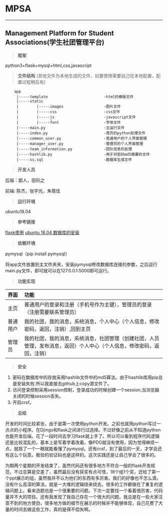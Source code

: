 # MPSA

***

## Management Platform for Student Associations(学生社团管理平台)

> **框架**

python3+flask+mysql+html,css,javascript

> **文件结构** (其他文件为本地生成的文件，如要使用需要自己在本地配置，配置过程稍后有)

``` 目录树
    app
     |-----template                         -html的模板文件
     |-----static
     |        |-----images                  -图片文件
     |        |-----css                     -css文件
     |        |-----js                      -javascript文件
     |        |-----font                    -字体文件
     |-----main.py                          -主运行文件
     |-----index.py                         -首页的python处理文件
     |-----common_user.py                   -普通用户的个人界面管理
     |-----manager_user.py                  -管理员的个人界面管理
     |-----team_information.py              -团队信息的处理
     |-----hashlib.py                       -用于对密码md5摘要的文件
     |-----ss.sql                           -数据库生成文件
```

> **开发人员**

后端：鄙人，田珩之

前端: 陈杰，张宇光，朱蓓佳

> **运行环境**

ubuntu18.04

> **参考链接**

[flask使用](https://www.jianshu.com/p/7c9ebda62214) 
[ubuntu 18.04 数据库的安装](https://www.jianshu.com/p/4908f6e686fa)

> **依赖环境**

pymysql（pip install pymysql）

将app文件放置到主文件夹夹，安装pymysql修改数据库连接的参数，之后运行main.py文件，即可就可以在127.0.0.1:5000即可运行。

> **功能实现**

| 界面      | 功能                                      |
| :--------|:------------------------------------------------|
|主页      |普通用户的登录和注册（手机号作为主键），管理员的登录（注册需要联系管理员）|
|普通用户   |我的社团，我的消息，系统消息，个人中心（个人信息，修改密码，返回，注销）,回到主页|
|管理员    |我的社团，我的消息，系统消息，社团管理（创建社团，人员管理，发布消息，返回）个人中心（个人信息，修改密码，返回，注销）

> **安全**

1. 密码在数据库中的存放采用hashlib文件中的md5算法。由于hashlib库用pip总是安装失败.所以我直接去github上copy源文件了。
2. 访问登录控制采用session控制，登录成功的时候创建一个session,当浏览器关闭的时候session丢失。
3. 开启crsf。

> **总结**

开发的时间比较紧张，由于是第一次使用python开发。之前也就用python写过一点点的小程序。在Djingo和flask之间进行过选择。不过好像之前从不知道python也能开发后端。花了一段时间去学习flask就上手了。所以可以看到程序代码逻辑还是比较混乱的，基本上是写着学着改着。像PDO就没有使用，因为觉得麻烦一点，就挑了一个一眼就能看懂了pymysql。还有crsf，到了最后的一天，才学会还有这么个玩意。极验的验证码也是这样的。这次实践还是让自己学会了很多的。

为期两个星期的开发结束了，虽然代码还有很多地方不符合一般的flask开发规范，不过总算是交差了，虽然最后没有获奖有点可惜，18个组1个奖，还给了第一个ppt展示的组，虽然我并不认为他们的东西有多厉害。我们的好像也不怎么滴，没有什么高深的算法。就是一大堆的逻辑绕来绕去。很多的工作都做在了重复的逻辑问题上。看来选题也是一个很重要的问题。下次一定要找一个看着很厉害，代码量并不大的项目。还有我发现了我自己存在一个很大的问题。我总是在一些大家注意不到的地方使劲，很多地方做的细节在展示的时候并不能够体现，自己花费了大量的时间去做这些工作，真的是得不偿失啊。
